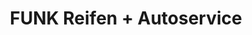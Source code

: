 ---
title: "FUNK Reifen + Autoservice"
url: /schloss-holte-stukenbrock/funk-reifen-autoservice/
shop: Autowerkstatt
---